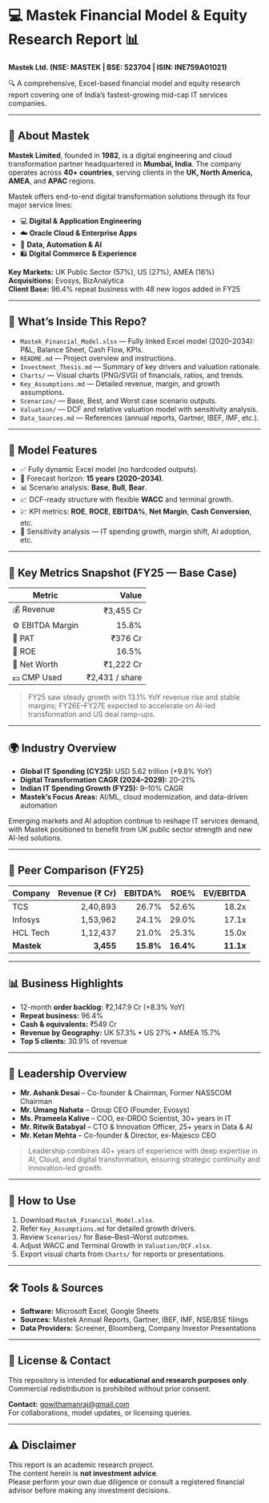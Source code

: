 # 💻 Mastek Financial Model & Equity Research Report 📊

**Mastek Ltd. (NSE: MASTEK | BSE: 523704 | ISIN: INE759A01021)**

🔍 A comprehensive, Excel-based financial model and equity research report covering one of India’s fastest-growing mid-cap IT services companies.

---

## 🏢 About Mastek
**Mastek Limited**, founded in **1982**, is a digital engineering and cloud transformation partner headquartered in **Mumbai, India**. The company operates across **40+ countries**, serving clients in the **UK, North America, AMEA**, and **APAC** regions.

Mastek offers end-to-end digital transformation solutions through its four major service lines:
- 💻 **Digital & Application Engineering**
- ☁️ **Oracle Cloud & Enterprise Apps**
- 🧠 **Data, Automation & AI**
- 🛍️ **Digital Commerce & Experience**

**Key Markets:** UK Public Sector (57%), US (27%), AMEA (16%)  
**Acquisitions:** Evosys, BizAnalytica  
**Client Base:** 96.4% repeat business with 48 new logos added in FY25  

---

## 📁 What’s Inside This Repo?
- `Mastek_Financial_Model.xlsx` — Fully linked Excel model (2020–2034): P&L, Balance Sheet, Cash Flow, KPIs.  
- `README.md` — Project overview and instructions.  
- `Investment_Thesis.md` — Summary of key drivers and valuation rationale.  
- `Charts/` — Visual charts (PNG/SVG) of financials, ratios, and trends.  
- `Key_Assumptions.md` — Detailed revenue, margin, and growth assumptions.  
- `Scenarios/` — Base, Best, and Worst case scenario outputs.  
- `Valuation/` — DCF and relative valuation model with sensitivity analysis.  
- `Data_Sources.md` — References (annual reports, Gartner, IBEF, IMF, etc.).

---

## 🔧 Model Features
- ✅ Fully dynamic Excel model (no hardcoded outputs).  
- 🧮 Forecast horizon: **15 years (2020–2034)**.  
- 📊 Scenario analysis: **Base**, **Bull**, **Bear**.  
- 📈 DCF-ready structure with flexible **WACC** and terminal growth.  
- 💹 KPI metrics: **ROE**, **ROCE**, **EBITDA%**, **Net Margin**, **Cash Conversion**, etc.  
- 🔁 Sensitivity analysis — IT spending growth, margin shift, AI adoption, etc.

---

## 📌 Key Metrics Snapshot (FY25 — Base Case)
| Metric | Value |
|---|---:|
| 💰 Revenue | ₹3,455 Cr |
| ⚙️ EBITDA Margin | 15.8% |
| 🧾 PAT | ₹376 Cr |
| 🔁 ROE | 16.5% |
| 🏦 Net Worth | ₹1,222 Cr |
| 💵 CMP Used | ₹2,431 / share |

> FY25 saw steady growth with 13.1% YoY revenue rise and stable margins; FY26E–FY27E expected to accelerate on AI-led transformation and US deal ramp-ups.

---

## 🌍 Industry Overview
- **Global IT Spending (CY25):** USD 5.62 trillion (+9.8% YoY)  
- **Digital Transformation CAGR (2024–2029):** 20–21%  
- **Indian IT Spending Growth (FY25):** 9–10% CAGR  
- **Mastek’s Focus Areas:** AI/ML, cloud modernization, and data-driven automation  

Emerging markets and AI adoption continue to reshape IT services demand, with Mastek positioned to benefit from UK public sector strength and new AI-led solutions.

---

## 💼 Peer Comparison (FY25)
| Company | Revenue (₹ Cr) | EBITDA% | ROE% | EV/EBITDA |
|---|---:|---:|---:|---:|
| TCS | 2,40,893 | 26.7% | 52.6% | 18.2x |
| Infosys | 1,53,962 | 24.1% | 29.0% | 17.1x |
| HCL Tech | 1,12,437 | 21.0% | 25.3% | 15.0x |
| **Mastek** | **3,455** | **15.8%** | **16.4%** | **11.1x** |

---

## 📊 Business Highlights
- 12-month **order backlog:** ₹2,147.9 Cr (+8.3% YoY)  
- **Repeat business:** 96.4%  
- **Cash & equivalents:** ₹549 Cr  
- **Revenue by Geography:** UK 57.3% • US 27% • AMEA 15.7%  
- **Top 5 clients:** 30.9% of revenue  

---

## 🧩 Leadership Overview
- **Mr. Ashank Desai** – Co-founder & Chairman, Former NASSCOM Chairman  
- **Mr. Umang Nahata** – Group CEO (Founder, Evosys)  
- **Ms. Prameela Kalive** – COO, ex-DRDO Scientist, 30+ years in IT  
- **Mr. Ritwik Batabyal** – CTO & Innovation Officer, 25+ years in Data & AI  
- **Mr. Ketan Mehta** – Co-founder & Director, ex-Majesco CEO  

> Leadership combines 40+ years of experience with deep expertise in AI, Cloud, and digital transformation, ensuring strategic continuity and innovation-led growth.

---

## 🚀 How to Use
1. Download `Mastek_Financial_Model.xlsx`.  
2. Refer `Key_Assumptions.md` for detailed growth drivers.  
3. Review `Scenarios/` for Base–Best–Worst outcomes.  
4. Adjust WACC and Terminal Growth in `Valuation/DCF.xlsx`.  
5. Export visual charts from `Charts/` for reports or presentations.

---

## 🛠️ Tools & Sources
- **Software:** Microsoft Excel, Google Sheets  
- **Sources:** Mastek Annual Reports, Gartner, IBEF, IMF, NSE/BSE filings  
- **Data Providers:** Screener, Bloomberg, Company Investor Presentations  

---

## 📜 License & Contact
This repository is intended for **educational and research purposes only**.  
Commercial redistribution is prohibited without prior consent.

**Contact:** gowithamanraj@gmail.com  
For collaborations, model updates, or licensing queries.

---

## ⚠️ Disclaimer
This report is an academic research project.  
The content herein is **not investment advice**.  
Please perform your own due diligence or consult a registered financial advisor before making any investment decisions.

